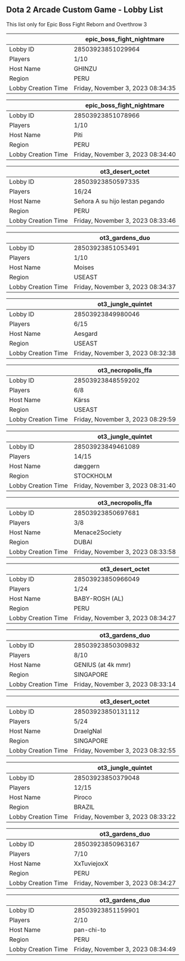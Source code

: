 ## Dota 2 Arcade Custom Game - Lobby List

This list only for Epic Boss Fight Reborn and Overthrow 3

|  | epic_boss_fight_nightmare |
| ------ | ------ |
| Lobby ID | 28503923851029964 |
| Players | 1/10 |
| Host Name | GHINZU |
| Region | PERU |
| Lobby Creation Time | Friday, November 3, 2023 08:34:35 |


|  | epic_boss_fight_nightmare |
| ------ | ------ |
| Lobby ID | 28503923851078966 |
| Players | 1/10 |
| Host Name | Piti |
| Region | PERU |
| Lobby Creation Time | Friday, November 3, 2023 08:34:40 |


|  | ot3_desert_octet |
| ------ | ------ |
| Lobby ID | 28503923850597335 |
| Players | 16/24 |
| Host Name | Señora A su hijo lestan pegando |
| Region | PERU |
| Lobby Creation Time | Friday, November 3, 2023 08:33:46 |


|  | ot3_gardens_duo |
| ------ | ------ |
| Lobby ID | 28503923851053491 |
| Players | 1/10 |
| Host Name | Moises |
| Region | USEAST |
| Lobby Creation Time | Friday, November 3, 2023 08:34:37 |


|  | ot3_jungle_quintet |
| ------ | ------ |
| Lobby ID | 28503923849980046 |
| Players | 6/15 |
| Host Name | Aesgard |
| Region | USEAST |
| Lobby Creation Time | Friday, November 3, 2023 08:32:38 |


|  | ot3_necropolis_ffa |
| ------ | ------ |
| Lobby ID | 28503923848559202 |
| Players | 6/8 |
| Host Name | Kärss |
| Region | USEAST |
| Lobby Creation Time | Friday, November 3, 2023 08:29:59 |


|  | ot3_jungle_quintet |
| ------ | ------ |
| Lobby ID | 28503923849461089 |
| Players | 14/15 |
| Host Name | dæggern |
| Region | STOCKHOLM |
| Lobby Creation Time | Friday, November 3, 2023 08:31:40 |


|  | ot3_necropolis_ffa |
| ------ | ------ |
| Lobby ID | 28503923850697681 |
| Players | 3/8 |
| Host Name | Menace2Society |
| Region | DUBAI |
| Lobby Creation Time | Friday, November 3, 2023 08:33:58 |


|  | ot3_desert_octet |
| ------ | ------ |
| Lobby ID | 28503923850966049 |
| Players | 1/24 |
| Host Name | BABY-ROSH (AL) |
| Region | PERU |
| Lobby Creation Time | Friday, November 3, 2023 08:34:27 |


|  | ot3_gardens_duo |
| ------ | ------ |
| Lobby ID | 28503923850309832 |
| Players | 8/10 |
| Host Name | GENIUS (at 4k mmr) |
| Region | SINGAPORE |
| Lobby Creation Time | Friday, November 3, 2023 08:33:14 |


|  | ot3_desert_octet |
| ------ | ------ |
| Lobby ID | 28503923850131112 |
| Players | 5/24 |
| Host Name | DraelgNaI |
| Region | SINGAPORE |
| Lobby Creation Time | Friday, November 3, 2023 08:32:55 |


|  | ot3_jungle_quintet |
| ------ | ------ |
| Lobby ID | 28503923850379048 |
| Players | 12/15 |
| Host Name | Piroco |
| Region | BRAZIL |
| Lobby Creation Time | Friday, November 3, 2023 08:33:22 |


|  | ot3_gardens_duo |
| ------ | ------ |
| Lobby ID | 28503923850963167 |
| Players | 7/10 |
| Host Name | XxTuviejoxX |
| Region | PERU |
| Lobby Creation Time | Friday, November 3, 2023 08:34:27 |


|  | ot3_gardens_duo |
| ------ | ------ |
| Lobby ID | 28503923851159901 |
| Players | 2/10 |
| Host Name | pan-chi-to |
| Region | PERU |
| Lobby Creation Time | Friday, November 3, 2023 08:34:49 |


